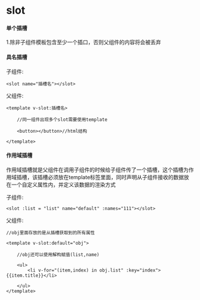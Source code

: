 # slot
####  单个插槽

1.除非子组件模板包含至少一个<slot>插口，否则父组件的内容将会被丢弃

#### 具名插槽

子组件:

    <slot name="插槽名"></slot>
    
父组件:

    <template v-slot:插槽名>
    
        //同一组件出现多个slot需要使用template
        
        <button></button>//html结构
        
    </template>
    
#### 作用域插槽

作用域插槽就是父组件在调用子组件的时候给子组件传了一个插槽，这个插槽为作用域插槽，该插槽必须放在template标签里面，同时声明从子组件接收的数据放在一个自定义属性内，并定义该数据的渲染方式

子组件:

    <slot :list = "list" name="default" :names="111"></slot>
    
父组件:

    //obj里面存放的是从插槽获取到的所有属性
    
    <template v-slot:default="obj">
        
        //obj还可以使用解构赋值(list,name)
        
        <ul>
            <li v-for="(item,index) in obj.list" :key="index">{{item.title}}</li>
            
        </ul>
    </template>